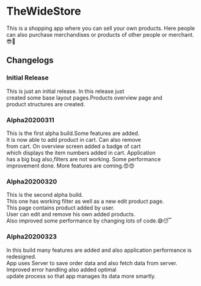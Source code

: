 # TheWideStore
This is a shopping app where you can sell your own products. Here people can also purchase merchandises or products of other people or merchant. 😎🛒
## Changelogs
### Initial Release
This is just an initial release. In this release just</br>
created some base layout pages.Products overview page and</br>
product structures are created.
### Alpha20200311
This is the first alpha build.Some features are added.</br>
It is now able to add product in cart. Can also remove</br>
from cart. On overview screen added  a badge of cart</br>
which displays the item numbers added in cart. Application</br>
has a big bug also,filters are not working. Some performance</br>
improvement done. More features are coming.😍😍

### Alpha20200320
This is the second alpha build.</br> This one has working filter as well as a new edit product page. </br>  This page contains product added by user. </br>  User can edit and remove his own added products. </br>  Also improved some performance by changing lots of code.😅😴

### Alpha20200323
In this build many features are added and also application performance is redesigned.</br>App uses Server to save order data and also fetch data from server.</br>Improved error handling also added optimal </br>update process so that app manages its data more smartly.